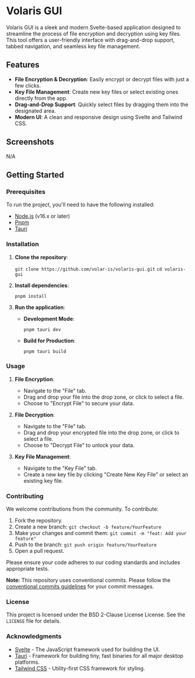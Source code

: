 # Volaris GUI

Volaris GUI is a sleek and modern Svelte-based application designed to streamline the process of file encryption and decryption using key files. This tool offers a user-friendly interface with drag-and-drop support, tabbed navigation, and seamless key file management.

## Features

- **File Encryption & Decryption**: Easily encrypt or decrypt files with just a few clicks.
- **Key File Management**: Create new key files or select existing ones directly from the app.
- **Drag-and-Drop Support**: Quickly select files by dragging them into the designated area.
- **Modern UI**: A clean and responsive design using Svelte and Tailwind CSS.

## Screenshots

N/A

## Getting Started

### Prerequisites

To run the project, you'll need to have the following installed:

- [Node.js](https://nodejs.org/) (v16.x or later)
- [Pnpm](https://pnpm.io)
- [Tauri](https://tauri.app/)

### Installation

1. **Clone the repository**:

   `git clone https://github.com/volar-is/volaris-gui.git`
   `cd volaris-gui`

2. **Install dependencies**:

   `pnpm install`

3. **Run the application**:

   - **Development Mode**:

     `pnpm tauri dev`

   - **Build for Production**:

     `pnpm tauri build`

### Usage

1. **File Encryption**:

   - Navigate to the "File" tab.
   - Drag and drop your file into the drop zone, or click to select a file.
   - Choose to "Encrypt File" to secure your data.

2. **File Decryption**:

   - Navigate to the "File" tab.
   - Drag and drop your encrypted file into the drop zone, or click to select a file.
   - Choose to "Decrypt File" to unlock your data.

3. **Key File Management**:

   - Navigate to the "Key File" tab.
   - Create a new key file by clicking "Create New Key File" or select an existing key file.

### Contributing

We welcome contributions from the community. To contribute:

1. Fork the repository.
2. Create a new branch:
   `git checkout -b feature/YourFeature`
3. Make your changes and commit them:
   `git commit -m "feat: Add your feature"`
4. Push to the branch:
   `git push origin feature/YourFeature`
5. Open a pull request.

Please ensure your code adheres to our coding standards and includes appropriate tests.

**Note:** This repository uses conventional commits. Please follow the [conventional commits guidelines](https://www.conventionalcommits.org/en/v1.0.0/) for your commit messages.

### License

This project is licensed under the BSD 2-Clause License License. See the `LICENSE` file for details.

### Acknowledgments

- [Svelte](https://svelte.dev/) - The JavaScript framework used for building the UI.
- [Tauri](https://tauri.app/) - Framework for building tiny, fast binaries for all major desktop platforms.
- [Tailwind CSS](https://tailwindcss.com/) - Utility-first CSS framework for styling.
